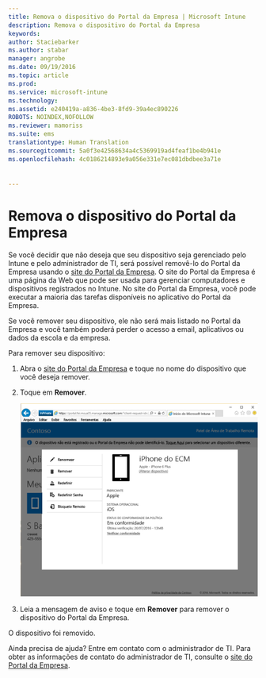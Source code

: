 ```yaml
---
title: Remova o dispositivo do Portal da Empresa | Microsoft Intune
description: Remova o dispositivo do Portal da Empresa
keywords: 
author: Staciebarker
ms.author: stabar
manager: angrobe
ms.date: 09/19/2016
ms.topic: article
ms.prod: 
ms.service: microsoft-intune
ms.technology: 
ms.assetid: e240419a-a836-4be3-8fd9-39a4ec890226
ROBOTS: NOINDEX,NOFOLLOW
ms.reviewer: mamoriss
ms.suite: ems
translationtype: Human Translation
ms.sourcegitcommit: 5a0f3e42568634a4c5369919ad4feaf1be4b941e
ms.openlocfilehash: 4c0186214893e9a056e331e7ec081dbdbee3a71e


---
```



# Remova o dispositivo do Portal da Empresa

Se você decidir que não deseja que seu dispositivo seja gerenciado pelo Intune e pelo administrador de TI, será possível removê-lo do Portal da Empresa usando o [site do Portal da Empresa](http://portal.manage.microsoft.com). O site do Portal da Empresa é uma página da Web que pode ser usada para gerenciar computadores e dispositivos registrados no Intune. No site do Portal da Empresa, você pode executar a maioria das tarefas disponíveis no aplicativo do Portal da Empresa.

Se você remover seu dispositivo, ele não será mais listado no Portal da Empresa e você também poderá perder o acesso a email, aplicativos ou dados da escola e da empresa.

Para remover seu dispositivo:

1.  Abra o [site do Portal da Empresa](http://portal.manage.microsoft.com) e toque no nome do dispositivo que você deseja remover.

2.  Toque em **Remover**.

    ![Remova a opção de dispositivo no site do Portal da Empresa](./media/iwp-screen-with-all-options.png)

3. Leia a mensagem de aviso e toque em **Remover** para remover o dispositivo do Portal da Empresa.

O dispositivo foi removido.

Ainda precisa de ajuda? Entre em contato com o administrador de TI. Para obter as informações de contato do administrador de TI, consulte o [site do Portal da Empresa](http://portal.manage.microsoft.com).



<!--HONumber=Oct16_HO2-->


